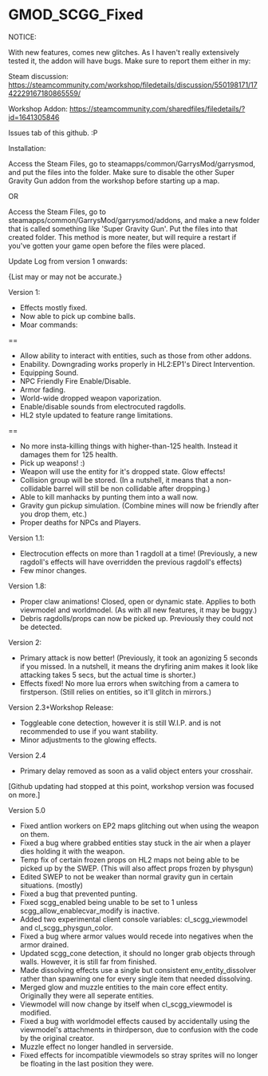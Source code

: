# GMOD_SCGG_Fixed
NOTICE:

With new features, comes new glitches. As I haven't really extensively tested it, the addon will have bugs. Make sure to report them either in my:

Steam discussion: https://steamcommunity.com/workshop/filedetails/discussion/550198171/1742229167180865559/

Workshop Addon: https://steamcommunity.com/sharedfiles/filedetails/?id=1641305846

Issues tab of this github. :P

Installation:

Access the Steam Files, go to steamapps/common/GarrysMod/garrysmod, and put the files into the folder. 
Make sure to disable the other Super Gravity Gun addon from the workshop before starting up a map.

OR

Access the Steam Files, go to steamapps/common/GarrysMod/garrysmod/addons, and make a new folder that is called something like 'Super Gravity Gun'. Put the files into that created folder. 
This method is more neater, but will require a restart if you've gotten your game open before the files were placed.

Update Log from version 1 onwards:

{List may or may not be accurate.}

Version 1:
* Effects mostly fixed.
* Now able to pick up combine balls.
* Moar commands:

==
* Allow ability to interact with entities, such as those from other addons.
* Enability. Downgrading works properly in HL2:EP1's Direct Intervention.
* Equipping Sound.
* NPC Friendly Fire Enable/Disable.
* Armor fading.
* World-wide dropped weapon vaporization.
* Enable/disable sounds from electrocuted ragdolls.
* HL2 style updated to feature range limitations.

==

* No more insta-killing things with higher-than-125 health. Instead it damages them for 125 health.
* Pick up weapons! :)
* Weapon will use the entity for it's dropped state. Glow effects!
* Collision group will be stored. (In a nutshell, it means that a non-collidable barrel will still be non collidable after dropping.)
* Able to kill manhacks by punting them into a wall now.
* Gravity gun pickup simulation. (Combine mines will now be friendly after you drop them, etc.)
* Proper deaths for NPCs and Players.

Version 1.1:

* Electrocution effects on more than 1 ragdoll at a time! (Previously, a new ragdoll's effects will have overridden the previous ragdoll's effects)
* Few minor changes.

Version 1.8:
* Proper claw animations! Closed, open or dynamic state. Applies to both viewmodel and worldmodel. (As with all new features, it may be buggy.)
* Debris ragdolls/props can now be picked up. Previously they could not be detected.

Version 2:
* Primary attack is now better! (Previously, it took an agonizing 5 seconds if you missed.
In a nutshell, it means the dryfiring anim makes it look like attacking takes 5 secs, but the actual time is shorter.)
* Effects fixed! No more lua errors when switching from a camera to firstperson. (Still relies on entities, so it'll glitch in mirrors.)

Version 2.3+Workshop Release:
* Toggleable cone detection, however it is still W.I.P. and is not recommended to use if you want stability.
* Minor adjustments to the glowing effects.

Version 2.4
* Primary delay removed as soon as a valid object enters your crosshair.

[Github updating had stopped at this point, workshop version was focused on more.]

Version 5.0
* Fixed antlion workers on EP2 maps glitching out when using the weapon on them.
* Fixed a bug where grabbed entities stay stuck in the air when a player dies holding it with the weapon.
* Temp fix of certain frozen props on HL2 maps not being able to be picked up by the SWEP. (This will also affect props frozen by physgun)
* Edited SWEP to not be weaker than normal gravity gun in certain situations. (mostly)
* Fixed a bug that prevented punting.
* Fixed scgg_enabled being unable to be set to 1 unless scgg_allow_enablecvar_modify is inactive.
* Added two experimental client console variables: cl_scgg_viewmodel and cl_scgg_physgun_color.
* Fixed a bug where armor values would recede into negatives when the armor drained.
* Updated scgg_cone detection, it should no longer grab objects through walls. However, it is still far from finished.
* Made dissolving effects use a single but consistent env_entity_dissolver rather than spawning one for every single item that needed dissolving.
* Merged glow and muzzle entities to the main core effect entity. Originally they were all seperate entities. 
* Viewmodel will now change by itself when cl_scgg_viewmodel is modified.
* Fixed a bug with worldmodel effects caused by accidentally using the viewmodel's attachments in thirdperson, due to confusion with the code by the original creator.
* Muzzle effect no longer handled in serverside.
* Fixed effects for incompatible viewmodels so stray sprites will no longer be floating in the last position they were.
